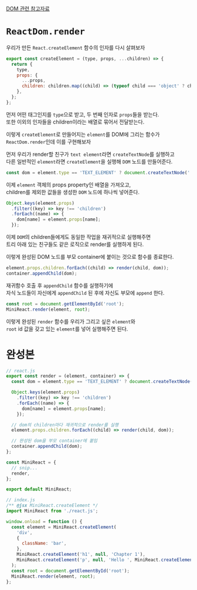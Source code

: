 [DOM 관련 참고자료](https://ko.javascript.info/dom-navigation)

# `ReactDom.render`

우리가 만든 `React.createElement` 함수의 인자를 다시 살펴보자

```js
export const createElement = (type, props, ...children) => {
  return {
    type,
    props: {
      ...props,
      children: children.map((child) => (typeof child === 'object' ? child : createTextElement(child))),
    },
  };
};
```

먼저 어떤 태그인지를 `type`으로 받고, 두 번째 인자로 `props`들을 받는다. <br>
또한 이외의 인자들을 children이라는 배열로 묶어서 전달받는다. <br>

이렇게 `createElement`로 만들어지는 `element`를 DOM에 그리는 함수가<br>
`ReactDom.render`인데 이를 구현해보자

먼저 우리가 render할 친구가 `text element`라면 `createTextNode`를 실행하고<br>
다른 일반적인 `element`라면 `createElement`을 실행해 `DOM` 노드를 만들어준다.

```js
const dom = element.type == 'TEXT_ELEMENT' ? document.createTextNode('') : document.createElement(element.type);
```

이제 `element` 객체의 props property인 배열을 가져오고,<br>
children를 제외한 값들을 생성한 `DOM` 노드에 하나씩 넣어준다.

```js
Object.keys(element.props)
  .filter((key) => key !== 'children')
  .forEach((name) => {
    dom[name] = element.props[name];
  });
```

이제 `DOM`의 children들에게도 동일한 작업을 재귀적으로 실행해주면<br>
트리 아래 있는 친구들도 같은 로직으로 render를 실행하게 된다.

이렇게 완성된 DOM 노드를 부모 container에 붙이는 것으로 함수를 종료한다.

```js
element.props.children.forEach((child) => render(child, dom));
container.appendChild(dom);
```

재귀함수 호출 후 `appendChild` 함수를 실행하기에<br>
자식 노드들이 자신에게 `appendChild` 된 후에 자신도 부모에 `append` 한다.

```js
const root = document.getElementById('root');
MiniReact.render(element, root);
```

이렇게 완성된 `render` 함수를 우리가 그리고 싶은 `element`와<br>
`root` id 값을 갖고 있는 `element`를 넣어 실행해주면 된다.

# 완성본

```js
// react.js
export const render = (element, container) => {
  const dom = element.type == 'TEXT_ELEMENT' ? document.createTextNode('') : document.createElement(element.type);

  Object.keys(element.props)
    .filter((key) => key !== 'children')
    .forEach((name) => {
      dom[name] = element.props[name];
    });

  // dom의 children마다 재귀적으로 render를 실행
  element.props.children.forEach((child) => render(child, dom));

  // 완성된 dom을 부모 container에 붙임
  container.appendChild(dom);
};

const MiniReact = {
  // snip...
  render,
};

export default MiniReact;
```

```js
// index.js
/** @jsx MiniReact.createElement */
import MiniReact from './react.js';

window.onload = function () {
  const element = MiniReact.createElement(
    'div',
    {
      className: 'bar',
    },
    MiniReact.createElement('h1', null, 'Chapter 1'),
    MiniReact.createElement('p', null, 'Hello ', MiniReact.createElement('b', null, 'World'))
  );
  const root = document.getElementById('root');
  MiniReact.render(element, root);
};
```
